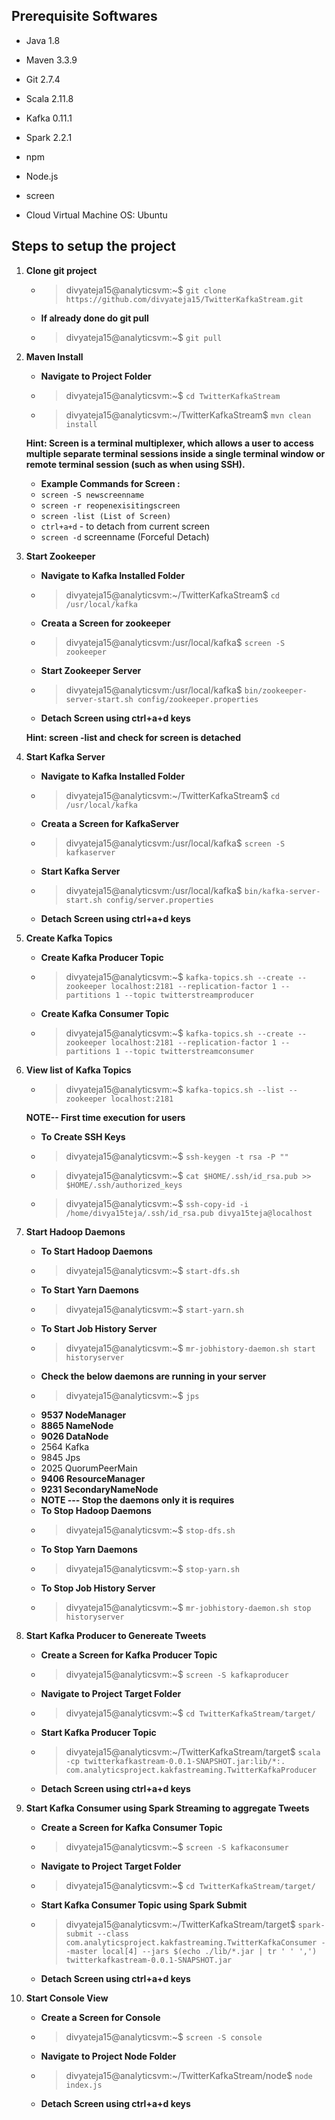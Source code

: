 ## Prerequisite Softwares

- Java 1.8
- Maven 3.3.9
- Git 2.7.4
- Scala 2.11.8
- Kafka 0.11.1
- Spark 2.2.1
- npm
- Node.js
- screen

- Cloud Virtual Machine OS: Ubuntu

## Steps to setup the project

1. **Clone git project**
	- > divyateja15@analyticsvm:~$ `git clone https://github.com/divyateja15/TwitterKafkaStream.git`
	- **If already done do git pull**
	- > divyateja15@analyticsvm:~$ `git pull`

2. **Maven Install**
	- **Navigate to Project Folder**
	- > divyateja15@analyticsvm:~$ `cd TwitterKafkaStream`
	- > divyateja15@analyticsvm:~/TwitterKafkaStream$ `mvn clean install`
	
	**Hint: Screen is a terminal multiplexer, which allows a user to access multiple separate terminal sessions inside a single terminal window or remote terminal session (such as when using SSH).**
	- **Example Commands for Screen :**
	- `screen -S newscreenname`
	- `screen -r reopenexisitingscreen`
	- `screen -list (List of Screen)`
	- `ctrl+a+d` - to detach from current screen
	- `screen -d` screenname (Forceful Detach)
	
3. **Start Zookeeper**
	- **Navigate to Kafka Installed Folder**
	- > divyateja15@analyticsvm:~/TwitterKafkaStream$ `cd /usr/local/kafka`
	- **Creata a Screen for zookeeper**
	- > divyateja15@analyticsvm:/usr/local/kafka$ `screen -S zookeeper`
	- **Start Zookeeper Server**
	- > divyateja15@analyticsvm:/usr/local/kafka$ `bin/zookeeper-server-start.sh config/zookeeper.properties`
	- **Detach Screen using ctrl+a+d keys**
	
	**Hint: screen -list and check for screen is detached** 
	
3. **Start Kafka Server**
	- **Navigate to Kafka Installed Folder**
	- > divyateja15@analyticsvm:~/TwitterKafkaStream$ `cd /usr/local/kafka`
	- **Creata a Screen for KafkaServer**
	- > divyateja15@analyticsvm:/usr/local/kafka$ `screen -S kafkaserver`
	- **Start Kafka Server**
	- > divyateja15@analyticsvm:/usr/local/kafka$ `bin/kafka-server-start.sh config/server.properties`
	- **Detach Screen using ctrl+a+d keys**

4. **Create Kafka Topics**
	- **Create Kafka Producer Topic**
	- > divyateja15@analyticsvm:~$ `kafka-topics.sh --create --zookeeper localhost:2181 --replication-factor 1 --partitions 1 --topic twitterstreamproducer`
	- **Create Kafka Consumer Topic**
	- > divyateja15@analyticsvm:~$ `kafka-topics.sh --create --zookeeper localhost:2181 --replication-factor 1 --partitions 1 --topic twitterstreamconsumer`
	
5. **View list of Kafka Topics**
	- >divyateja15@analyticsvm:~$ `kafka-topics.sh --list --zookeeper localhost:2181`
	
	**NOTE-- First time execution for users**
	- **To Create SSH Keys**
	- > divyateja15@analyticsvm:~$ `ssh-keygen -t rsa -P ""`
	- > divyateja15@analyticsvm:~$ `cat $HOME/.ssh/id_rsa.pub >> $HOME/.ssh/authorized_keys`
	- > divyateja15@analyticsvm:~$ `ssh-copy-id -i /home/divya15teja/.ssh/id_rsa.pub divya15teja@localhost`
	
6. **Start Hadoop Daemons**
	- **To Start Hadoop Daemons**
	- > divyateja15@analyticsvm:~$ `start-dfs.sh`
	- **To Start Yarn Daemons**
	- > divyateja15@analyticsvm:~$ `start-yarn.sh`
	- **To Start Job History Server**
	- > divyateja15@analyticsvm:~$ `mr-jobhistory-daemon.sh start historyserver`
	- **Check the below daemons are running in your server**
	- > divyateja15@analyticsvm:~$ `jps`
	- **9537 NodeManager**
	- **8865 NameNode**
	- **9026 DataNode**
	- 2564 Kafka
	- 9845 Jps
	- 2025 QuorumPeerMain
	- **9406 ResourceManager**
	- **9231 SecondaryNameNode**	
	- **NOTE --- Stop the daemons only it is requires**
	- **To Stop Hadoop Daemons**
	- > divyateja15@analyticsvm:~$ `stop-dfs.sh`
	- **To Stop Yarn Daemons**
	- > divyateja15@analyticsvm:~$ `stop-yarn.sh`
	- **To Stop Job History Server**
	- > divyateja15@analyticsvm:~$ `mr-jobhistory-daemon.sh stop historyserver`	

7. **Start Kafka Producer to Genereate Tweets**
	- **Create a Screen for Kafka Producer Topic**
	- > divyateja15@analyticsvm:~$ `screen -S kafkaproducer`
	- **Navigate to Project Target Folder**
	- > divyateja15@analyticsvm:~$ `cd TwitterKafkaStream/target/`
	- **Start Kafka Producer Topic**
	- > divyateja15@analyticsvm:~/TwitterKafkaStream/target$ `scala -cp twitterkafkastream-0.0.1-SNAPSHOT.jar:lib/*:. com.analyticsproject.kakfastreaming.TwitterKafkaProducer`
	- **Detach Screen using ctrl+a+d keys**
	
8. **Start Kafka Consumer using Spark Streaming to aggregate Tweets**
	- **Create a Screen for Kafka Consumer Topic**
	- > divyateja15@analyticsvm:~$ `screen -S kafkaconsumer`
	- **Navigate to Project Target Folder**
	- > divyateja15@analyticsvm:~$ `cd TwitterKafkaStream/target/`
	- **Start Kafka Consumer Topic using Spark Submit**
	- > divyateja15@analyticsvm:~/TwitterKafkaStream/target$ `spark-submit --class com.analyticsproject.kakfastreaming.TwitterKafkaConsumer --master local[4] --jars $(echo ./lib/*.jar | tr ' ' ',') twitterkafkastream-0.0.1-SNAPSHOT.jar`
	- **Detach Screen using ctrl+a+d keys**

	
9. **Start Console View**
	- **Create a Screen for Console**
	- > divyateja15@analyticsvm:~$ `screen -S console`
	- **Navigate to Project Node Folder**
	- > divyateja15@analyticsvm:~/TwitterKafkaStream/node$ `node index.js`
	- **Detach Screen using ctrl+a+d keys**
	
